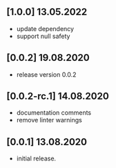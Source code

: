 ## [1.0.0] 13.05.2022

* update dependency
* support null safety

## [0.0.2] 19.08.2020

* release version 0.0.2

## [0.0.2-rc.1] 14.08.2020

* documentation comments
* remove linter warnings

## [0.0.1] 13.08.2020

* initial release.
